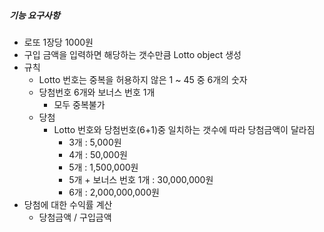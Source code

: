 ##### 기능 요구사항
- 로또 1장당 1000원
- 구입 금액을 입력하면 해당하는 갯수만큼 Lotto object 생성
- 규칙
  - Lotto 번호는 중복을 허용하지 않은 1 ~ 45 중 6개의 숫자
  - 당첨번호 6개와 보너스 번호 1개
    - 모두 중복불가
  - 당첨
    - Lotto 번호와 당첨번호(6+1)중 일치하는 갯수에 따라 당첨금액이 달라짐
      - 3개 : 5,000원
      - 4개 : 50,000원
      - 5개 : 1,500,000원
      - 5개 + 보너스 번호 1개 : 30,000,000원
      - 6개 : 2,000,000,000원
- 당첨에 대한 수익률 계산
  - 당첨금액 / 구입금액